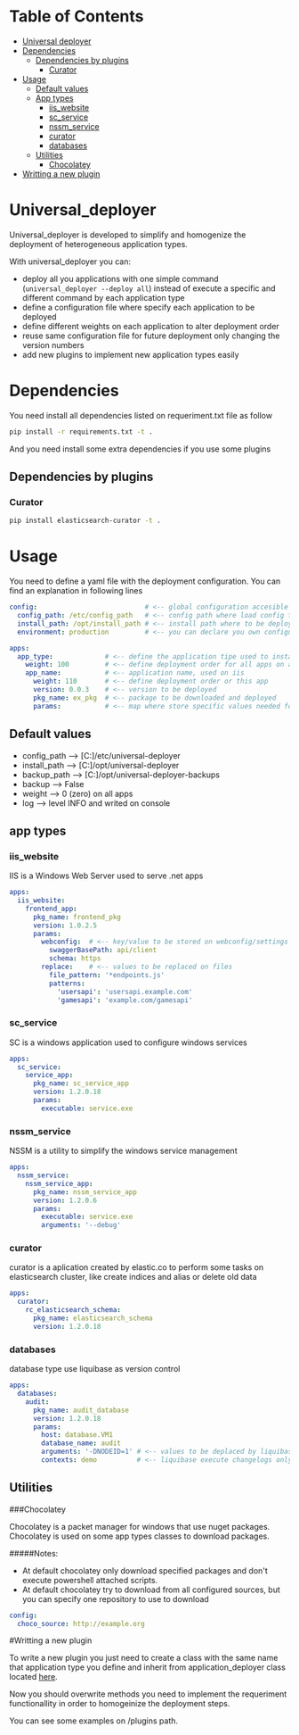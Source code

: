 # Table of Contents
* [Universal deployer](#universal-deployer)
* [Dependencies](#dependencies)
	* [Dependencies by plugins](#dependencies-by-plugin)
	  * [Curator](#curator)
* [Usage](#usage)
	* [Default values](#Default-values)
	* [App types](#app-types)
		* [iis_website](#iis_website) 
		* [sc_service](#sc_service) 
		* [nssm_service](#nssm_service) 
		* [curator](#curator) 
		* [databases](#database)
	* [Utilities](#utilities)
		* [Chocolatey](#chocolatey)
* [Writting a new plugin](#writting-a-new-plugin)

# Universal_deployer

Universal_deployer is developed to simplify and homogenize the deployment of heterogeneous application types.

With universal_deployer you can:

 * deploy all you applications with one simple command
   (```universal_deployer --deploy all```) instead of execute a specific  and different command by each application type
 * define a configuration file where specify each application to be deployed
 * define different weights on each application to alter deployment order
 * reuse same configuration file for future deployment only changing the version numbers
 * add new plugins to implement new application types easily

# Dependencies

You need install all dependencies listed on requeriment.txt file as follow
```bash
pip install -r requirements.txt -t .
```

And you need install some extra dependencies if you use some plugins

## Dependencies by plugins
### Curator
```bash
pip install elasticsearch-curator -t .
```

# Usage

You need to define a yaml file with the deployment configuration. You can find an explanation in following lines

```yaml
config:                           # <-- global configuration accesible by all apps
  config_path: /etc/config_path   # <-- config path where load config templates
  install_path: /opt/install_path # <-- install path where to be deployed all apps
  environment: production         # <-- you can declare you own configuration

apps:
  app_type:             # <-- define the application tipe used to instantiate a class defined on plugins folder
    weight: 100         # <-- define deployment order for all apps on app_type
    app_name:           # <-- application name, used on iis
      weight: 110       # <-- define deployment order or this app
      version: 0.0.3    # <-- version to be deployed
      pkg_name: ex_pkg  # <-- package to be downloaded and deployed
      params:           # <-- map where store specific values needed for that app_type
```
## Default values

  * config_path   --> [C:]/etc/universal-deployer
  * install_path  --> [C:]/opt/universal-deployer
  * backup_path   --> [C:]/opt/universal-deployer-backups
  * backup        --> False
  * weight        --> 0 (zero) on all apps
  * log           --> level INFO and writed on console

## app types

### iis_website

IIS is a Windows Web Server used to serve .net apps

```yaml
apps:
  iis_website:
    frontend_app:
      pkg_name: frontend_pkg
      version: 1.0.2.5
      params:
        webconfig:  # <-- key/value to be stored on webconfig/settings
          swaggerBasePath: api/client
          schema: https
        replace:    # <-- values to be replaced on files
          file_pattern: '*endpoints.js'
          patterns:
            'usersapi': 'usersapi.example.com'
            'gamesapi': 'example.com/gamesapi'
```

### sc_service

SC is a windows application used to configure windows services

```yaml
apps:
  sc_service:
    service_app:
      pkg_name: sc_service_app
      version: 1.2.0.18
      params:
        executable: service.exe
```

### nssm_service

NSSM is a utility to simplify the windows service management

```yaml
apps:
  nssm_service:
    nssm_service_app:
      pkg_name: nssm_service_app
      version: 1.2.0.6
      params:
        executable: service.exe
        arguments: '--debug'
```

### curator

curator is a aplication created by elastic.co to perform some tasks on elasticsearch cluster, like create indices and alias or delete old data

```yaml
apps:
  curator:
    rc_elasticsearch_schema:
      pkg_name: elasticsearch_schema
      version: 1.2.0.18
```

### databases

database type use liquibase as version control

```yaml
apps:
  databases:
    audit:
      pkg_name: audit_database
      version: 1.2.0.18
      params:
        host: database.VM1
        database_name: audit
        arguments: '-DNODEID=1' # <-- values to be deplaced by liquibase on changelog files
        contexts: demo          # <-- liquibase execute changelogs only on specific contexts
```

## Utilities

###Chocolatey


Chocolatey is a packet manager for windows that use nuget packages. Chocolatey is used on some app types classes to download packages. 

#####Notes:
* At default chocolatey only download specified packages and don't execute powershell attached scripts. 
* At default chocolatey try to download from all configured sources, but you can specify one repository to use to download 
```yaml
config:
  choco_source: http://example.org
```

#Writting a new plugin

To write a new plugin you just need to create a class with the same name that application type you define and inherit from application_deployer class located [here](/plugins/application_deployer.py).

Now you should overwrite methods you need to implement the requeriment functionallity in order to homogeinize the deployment steps.

You can see some examples on /plugins path.